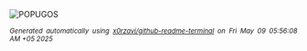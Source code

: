 <div align="justify">
<picture>
    <source media="(prefers-color-scheme: dark)" srcset="https://i.ibb.co/mmmtf6K/output-gif.gif">
    <source media="(prefers-color-scheme: light)" srcset="https://i.ibb.co/mmmtf6K/output-gif.gif">
    <img alt="POPUGOS" src="https://i.ibb.co/mmmtf6K/output-gif.gif">
</picture>

<sub><i>Generated automatically using [x0rzavi/github-readme-terminal](https://github.com/x0rzavi/github-readme-terminal) on Fri May 09 05:56:08 AM +05 2025</i></sub>
</div>